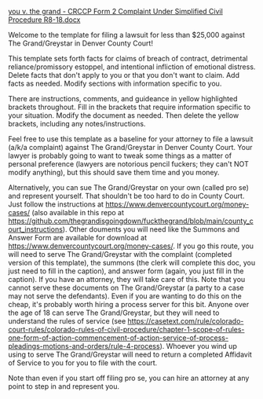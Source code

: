[you v. the grand - CRCCP Form 2 Complaint Under Simplified Civil Procedure R8-18.docx](https://github.com/thegrandisgoingdown/fuckthegrand/files/9244381/you.v.the.grand.-.CRCCP.Form.2.Complaint.Under.Simplified.Civil.Procedure.R8-18.docx)


Welcome to the template for filing a lawsuit for less than $25,000 against The Grand/Greystar in Denver County Court! 

This template sets forth facts for claims of breach of contract, detrimental reliance/promissory estoppel, and intentional infliction of emotional distress. Delete facts that don't apply to you or that you don't want to claim. Add facts as needed. Modify sections with information specific to you. 

There are instructions, comments, and guideance in yellow highlighted brackets throughout. Fill in the brackets that require information specific to your situation. Modify the document as needed. Then delete the yellow brackets, including any notes/instructions. 

Feel free to use this template as a baseline for your attorney to file a lawsuit (a/k/a complaint) against The Grand/Greystar in Denver County Court. Your lawyer is probably going to want to tweak some things as a matter of personal preference (lawyers are notorious pencil fuckers; they can't NOT modify anything), but this should save them time and you money. 

Alternatively, you can sue The Grand/Greystar on your own (called pro se) and represent yourself. That shouldn't be too hard to do in County Court. Just follow the instructions at https://www.denvercountycourt.org/money-cases/ (also available in this repo at https://github.com/thegrandisgoingdown/fuckthegrand/blob/main/county_court_instructions). Other douments you will need like the Summons and Answer Form are available for download at https://www.denvercountycourt.org/money-cases/. If you go this route, you will need to serve The Grand/Greystar with the complaint (completed version of this template), the summons (the clerk will complete this doc, you just need to fill in the caption), and answer form (again, you just fill in the caption). If you have an attorney, they will take care of this. Note that you cannot serve these documents on The Grand/Greystar (a party to a case may not serve the defendants). Even if you are wanting to do this on the cheap, it's probably worth hiring a process server for this bit. Anyone over the age of 18 can serve The Grand/Greystar, but they will need to understand the rules of service (see https://casetext.com/rule/colorado-court-rules/colorado-rules-of-civil-procedure/chapter-1-scope-of-rules-one-form-of-action-commencement-of-action-service-of-process-pleadings-motions-and-orders/rule-4-process). Whoever you wind up using to serve The Grand/Greystar will need to return a completed Affidavit of Service to you for you to file with the court. 

Note than even if you start off filing pro se, you can hire an attorney at any point to step in and represent you.
